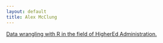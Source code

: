 ```yaml
---
layout: default
title: Alex McClung
---
```


[Data wrangling with R in the field of HigherEd Administration.](https://github.com/AlexMcClung)
